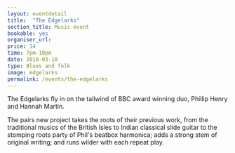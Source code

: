 ```yaml
---
layout: eventdetail
title:  "The Edgelarks"
section_title: Music event
bookable: yes
organiser_url:
price: 14
time: 7pm-10pm
date: 2018-03-10
type: Blues and folk
image: edgelarks
permalink: /events/the-edgelarks
---
```


The Edgelarks fly in on the tailwind of BBC award winning duo, Phillip Henry and Hannah Martin.

The pairs new project takes the roots of their previous work, from the traditional musics of the British Isles to Indian classical slide guitar to the stomping roots party of Phil's beatbox harmonica; adds a strong stem of original writing; and runs wilder with each repeat play.
